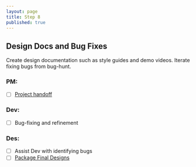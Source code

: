 ```yaml
---
layout: page
title: Step 8
published: true
---
```



## Design Docs and Bug Fixes

Create design documentation such as style guides and demo videos. Iterate fixing bugs from bug-hunt.

### PM:
* [ ] [Project handoff](project-handoff.md)

### Dev:
* [ ] Bug-fixing and refinement

### Des:
* [ ] Assist Dev with identifying bugs
* [ ] [Package Final Designs](package-final-designs.md)
